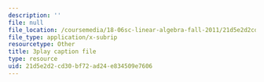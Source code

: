 ```yaml
---
description: ''
file: null
file_location: /coursemedia/18-06sc-linear-algebra-fall-2011/21d5e2d2cd30bf72ad24e834509e7606_D8u1LV9CnCk.srt
file_type: application/x-subrip
resourcetype: Other
title: 3play caption file
type: resource
uid: 21d5e2d2-cd30-bf72-ad24-e834509e7606
---
```

